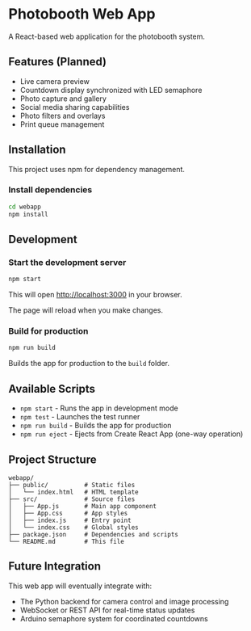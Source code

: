 # Photobooth Web App

A React-based web application for the photobooth system.

## Features (Planned)

- Live camera preview
- Countdown display synchronized with LED semaphore
- Photo capture and gallery
- Social media sharing capabilities
- Photo filters and overlays
- Print queue management

## Installation

This project uses npm for dependency management.

### Install dependencies

```bash
cd webapp
npm install
```

## Development

### Start the development server

```bash
npm start
```

This will open [http://localhost:3000](http://localhost:3000) in your browser.

The page will reload when you make changes.

### Build for production

```bash
npm run build
```

Builds the app for production to the `build` folder.

## Available Scripts

- `npm start` - Runs the app in development mode
- `npm test` - Launches the test runner
- `npm run build` - Builds the app for production
- `npm run eject` - Ejects from Create React App (one-way operation)

## Project Structure

```
webapp/
├── public/          # Static files
│   └── index.html   # HTML template
├── src/             # Source files
│   ├── App.js       # Main app component
│   ├── App.css      # App styles
│   ├── index.js     # Entry point
│   └── index.css    # Global styles
├── package.json     # Dependencies and scripts
└── README.md        # This file
```

## Future Integration

This web app will eventually integrate with:
- The Python backend for camera control and image processing
- WebSocket or REST API for real-time status updates
- Arduino semaphore system for coordinated countdowns
